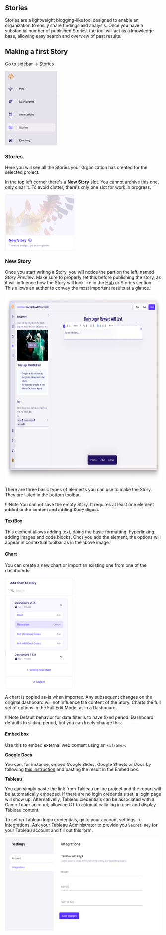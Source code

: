 ## Stories

Stories are a lightweight blogging-like tool designed to enable an organization to easily share findings and analysis. Once you have a substantial number of published Stories, the tool will act as a knowledge base, allowing easy search and overview of past results.

## Making a first Story

Go to sidebar -> Stories

<img src="../assets/Stories/sidebar.png" alt="sidebar" height="240"/>

### Stories

Here you will see all the Stories your Organization has created for the selected project. 

In the top left corner there's a __New Story__ slot. You cannot archive this one, only clear it. To avoid clutter, there's only one slot for work in progress. 

<img src="../assets/Stories/new_story.png" alt="dashboard_options" height="180"/>

### New Story

Once you start writing a Story, you will notice the part on the left, named _Story Preview_. Make sure to properly set this before publishing the story, as it will influence how the Story will look like in the [Hub](./Hub.md) or Stories section. This allows an author to convey the most important results at a glance.

<img src="../assets/Stories/story_editor.png" alt="dashboard_options" height="600"/>

There are three basic types of elements you can use to make the Story. They are listed in the bottom toolbar.

!!!Note
    You cannot save the empty Story. It requires at least one element added to the content and adding Story digest.

#### TextBox

This element allows adding text, doing the basic formatting, hyperlinking, adding images and code blocks. Once you add the element, the options will appear in contextual toolbar as in the above image.

#### Chart

You can create a new chart or import an existing one from one of the dashboards.

<img src="../assets/Stories/chart_selector.png" alt="dashboard_options" height="360"/>

A chart is copied as-is when imported. Any subsequent changes on the original dashboard will not influence the content of the Story. Charts the full set of options in the Full Edit Mode, as in a Dashboard. 

!!!Note
    Default behavior for date filter is to have fixed period. Dashboard defaults to sliding period, but you can freely change this.

#### Embed box

Use this to embed external web content using an `<iframe>`.

**Google Docs**

You can, for instance, embed Google Slides, Google Sheets or Docs by following [this instruction](https://support.google.com/docs/answer/183965?hl=en&co=GENIE.Platform%3DDesktop) and pasting the result in the Embed box.

**Tableau**

You can simply paste the link from Tableau online project and the report will be automatically embeded. If there are no login credentials set, a login page will show up. Alternativelly, Tableau credentials can be associated with a Game Tuner account, allowing GT to automatically log in user and display Tableau content.

To set up Tableau login credentials, go to your account settings -> Integrations. Ask your Tableau Administrator to provide you `Secret Key` for your Tableau account and fill out this form.

<img src="../assets/Stories/integration_settings.png" alt="dashboard_options" height="300"/>
